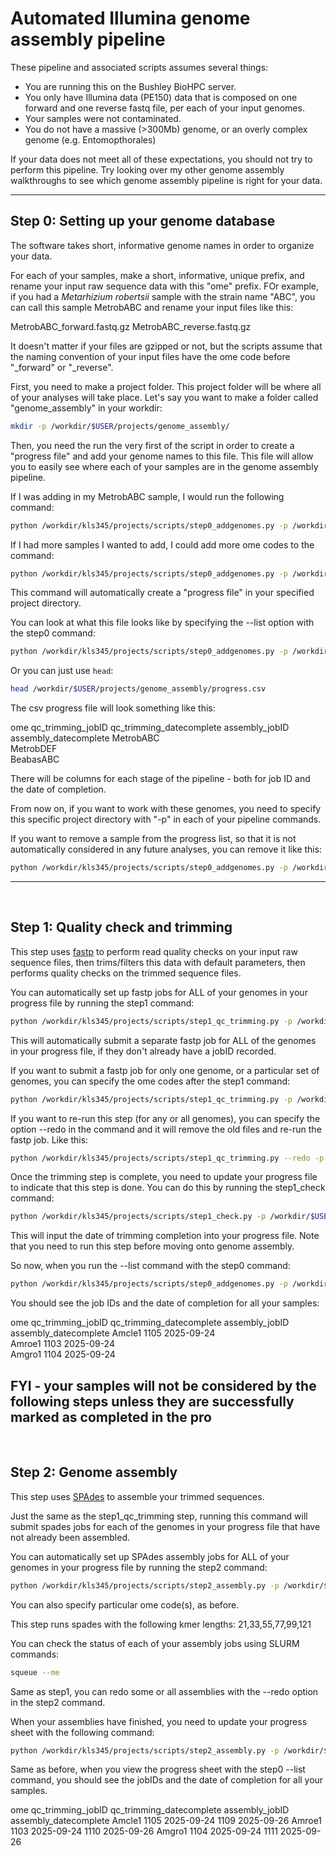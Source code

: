 # Automated Illumina genome assembly pipeline

These pipeline and associated scripts assumes several things:

- You are running this on the Bushley BioHPC server. 
- You only have Illumina data (PE150) data that is composed on one forward and one reverse fastq file, per each of your input genomes.
- Your samples were not contaminated.
- You do not have a massive (>300Mb) genome, or an overly complex genome (e.g. Entomopthorales)

If your data does not meet all of these expectations, you should not try to perform this pipeline. Try looking over my other genome assembly walkthroughs to see which genome assembly pipeline is right for your data. 

---

## Step 0: Setting up your genome database

The software takes short, informative genome names in order to organize your data. 

For each of your samples, make a short, informative, unique prefix, and rename your input raw sequence data with this "ome" prefix. FOr example, if you had a *Metarhizium robertsii* sample with the strain name "ABC", you can call this sample MetrobABC and rename your input files like this:

MetrobABC_forward.fastq.gz
MetrobABC_reverse.fastq.gz

It doesn't matter if your files are gzipped or not, but the scripts assume that the naming convention of your input files have the ome code before "_forward" or "_reverse".

First, you need to make a project folder. This project folder will be where all of your analyses will take place. Let's say you want to make a folder called "genome_assembly" in your workdir:

```bash
mkdir -p /workdir/$USER/projects/genome_assembly/
```

Then, you need the run the very first of the script in order to create a "progress file" and add your genome names to this file. This file will allow you to easily see where each of your samples are in the genome assembly pipeline. 

If I was adding in my MetrobABC sample, I would run the following command:

```bash
python /workdir/kls345/projects/scripts/step0_addgenomes.py -p /workdir/$USER/projects/genome_assembly/ MetrobABC
```

If I had more samples I wanted to add, I could add more ome codes to the command:

```bash
python /workdir/kls345/projects/scripts/step0_addgenomes.py -p /workdir/$USER/projects/genome_assembly/ MetrobABC MetrobDEF BeabasABC
```

This command will automatically create a "progress file" in your specified project directory. 

You can look at what this file looks like by specifying the --list option with the step0 command:

```bash
python /workdir/kls345/projects/scripts/step0_addgenomes.py -p /workdir/$USER/projects/genome_assembly/ --list
```

Or you can just use `head`:

```bash
head /workdir/$USER/projects/genome_assembly/progress.csv
```

The csv progress file will look something like this:

   ome qc_trimming_jobID qc_trimming_datecomplete assembly_jobID assembly_datecomplete
MetrobABC                                                              
MetrobDEF                                                              
BeabasABC                                        

There will be columns for each stage of the pipeline - both for job ID and the date of completion. 

From now on, if you want to work with these genomes, you need to specify this specific project directory with "-p" in each of your pipeline commands. 

If you want to remove a sample from the progress list, so that it is not automatically considered in any future analyses, you can remove it like this:

```bash
python /workdir/kls345/projects/scripts/step0_addgenomes.py -p /workdir/$USER/projects/genome_assembly/ --remove
```

---

<br>

## Step 1: Quality check and trimming

This step uses [fastp](https://github.com/OpenGene/fastp) to perform read quality checks on your input raw sequence files, then trims/filters this data with default parameters, then performs quality checks on the trimmed sequence files. 

You can automatically set up fastp jobs for ALL of your genomes in your progress file by running the step1 command:

```bash
python /workdir/kls345/projects/scripts/step1_qc_trimming.py -p /workdir/$USER/projects/genome_assembly/
```

This will automatically submit a separate fastp job for ALL of the genomes in your progress file, if they don't already have a jobID recorded. 

If you want to submit a fastp job for only one genome, or a particular set of genomes, you can specify the ome codes after the step1 command:

```bash
python /workdir/kls345/projects/scripts/step1_qc_trimming.py -p /workdir/$USER/projects/genome_assembly/ MetrobABC MetrobDEF
```

If you want to re-run this step (for any or all genomes), you can specify the option --redo in the command and it will remove the old files and re-run the fastp job. Like this:

```bash
python /workdir/kls345/projects/scripts/step1_qc_trimming.py --redo -p /workdir/$USER/projects/genome_assembly/ MetrobABC
```

Once the trimming step is complete, you need to update your progress file to indicate that this step is done. You can do this by running the step1_check command:

```bash
python /workdir/kls345/projects/scripts/step1_check.py -p /workdir/$USER/projects/genome_assembly/
```
This will input the date of trimming completion into your progress file. Note that you need to run this step before moving onto genome assembly. 

So now, when you run the --list command with the step0 command:

```bash
python /workdir/kls345/projects/scripts/step0_addgenomes.py -p /workdir/$USER/projects/genome_assembly/ --list
```

You should see the job IDs and the date of completion for all your samples:

   ome qc_trimming_jobID qc_trimming_datecomplete assembly_jobID assembly_datecomplete
Amcle1              1105               2025-09-24           
Amroe1              1103               2025-09-24           
Amgro1              1104               2025-09-24          


FYI - your samples will not be considered by the following steps unless they are successfully marked as completed in the pro
---
 
<br>

## Step 2: Genome assembly

This step uses [SPAdes](https://github.com/ablab/spades) to assemble your trimmed sequences. 

Just the same as the step1_qc_trimming step, running this command will submit spades jobs for each of the genomes in your progress file that have not already been assembled.

You can automatically set up SPAdes assembly jobs for ALL of your genomes in your progress file by running the step2 command:

```bash
python /workdir/kls345/projects/scripts/step2_assembly.py -p /workdir/$USER/projects/genome_assembly/
```

You can also specify particular ome code(s), as before. 

This step runs spades with the following kmer lengths: 21,33,55,77,99,121

You can check the status of each of your assembly jobs using SLURM commands:

```bash
squeue --me
```

Same as step1, you can redo some or all assemblies with the --redo option in the step2 command. 

When your assemblies have finished, you need to update your progress sheet with the following command:

```bash
python /workdir/kls345/projects/scripts/step2_assembly.py -p /workdir/$USER/projects/genome_assembly/
```

Same as before, when you view the progress sheet with the step0 --list command, you should see the jobIDs and the date of completion for all your samples. 

   ome qc_trimming_jobID qc_trimming_datecomplete assembly_jobID assembly_datecomplete
Amcle1              1105               2025-09-24           1109            2025-09-26
Amroe1              1103               2025-09-24           1110            2025-09-26
Amgro1              1104               2025-09-24           1111            2025-09-26









